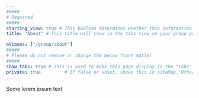 ```yaml
---
#####
# Required
#####
starting_view: true # This boolean determines whether this information is the view on page load for your tabs
title: "About" # This title will show in the tabs view on your group page. Make sure it's succinct.

aliases: ["/group/about"]
#####
# Please do not remove or change the below front matter.
#####
show_tabs: true # This is used to make this page display in the "Tabs" view in the /layout/groups/single.html template
private: true         # If false or unset, shows this in siteMap. Otherwise, does not.
---
```

Some lorem ipsum text